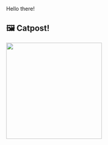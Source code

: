 Hello there!



## 🖼️ Catpost!

<sub>
    <img src="https://cdn2.thecatapi.com/images/3M1-Ephfq.png" height="256">
</sub>

